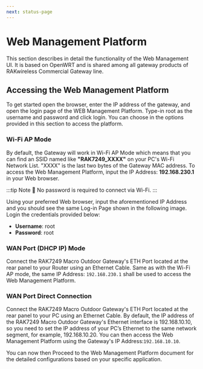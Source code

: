 ```yaml
---
next: status-page
---
```


# Web Management Platform

This section describes in detail the functionality of the Web Management UI. It is based on OpenWRT and is shared among all gateway products of RAKwireless Commercial Gateway line.

## Accessing the Web Management Platform

To get started open the browser, enter the IP address of the gateway, and open the login page of the WEB Management Platform. Type-in root as the username and password and click login. You can choose in the options provided in this section to access the platform.

### Wi-Fi AP Mode

By default, the Gateway will work in Wi-Fi AP Mode which means that you can find an SSID named like **"RAK7249_XXXX"** on your PC's Wi-Fi Network List. "XXXX" is the last two bytes of the Gateway MAC address. To access the Web Management Platform, input the IP Address: **192.168.230.1** in your Web browser.

:::tip Note
:pencil: No password is required to connect via Wi-Fi.
:::

Using your preferred Web browser, input the aforementioned IP Address and you should see the same Log-in Page shown in the following image. Login the credentials provided below:
* **Username**: root
* **Password**: root

<rk-img
  src="/assets/images/quick-start-guide/rak7249/2.quickstart/web-ui-home.jpg"
  width="100%"
  figure-number="1"
  caption="Web User Interface Log-in"
/> 

### WAN Port (DHCP IP) Mode
Connect the RAK7249 Macro Outdoor Gateway's ETH Port located at the rear panel to your Router using an Ethernet Cable. Same as with the Wi-Fi AP mode, the same IP Address: `192.168.230.1` shall be used to access the Web Management Platform.

### WAN Port Direct Connection
Connect the RAK7249 Macro Outdoor Gateway's ETH Port located at the rear panel to your PC using an Ethernet Cable. By default, the IP address of the RAK7249 Macro Outdoor Gateway's Ethernet interface is 192.168.10.10, so you need to set the IP address of your PC’s Ethernet to the same network segment, for example, 192.168.10.20. You can then access the Web Management Platform using the Gateway's IP Address:`192.168.10.10`.

You can now then Proceed to the Web Management Platform document for the detailed configurations based on your specific application.
